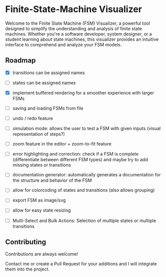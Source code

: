 
# Finite-State-Machine Visualizer

Welcome to the Finite State Machine (FSM) Visualizer, a powerful tool designed to simplify the understanding and analysis of finite state machines. Whether you're a software developer, system designer, or a student learning about state machines, this visualizer provides an intuitive interface to comprehend and analyze your FSM models.



## Roadmap

- [X] transitions can be assigned names

- [ ] states can be assigned names

- [X] implement buffered rendering for a smoother experience with larger FSMs

- [ ] saving and loading FSMs from file

- [ ] undo / redo feature

- [ ] simulation mode: allows the user to test a FSM with given inputs (visual representation of steps?)

- [ ] zoom feature in the editor + zoom-to-fit feature

- [ ] error highlighting and correction: check if a FSM is complete (differentiate between different FSM types) and maybe try to add missing states or transitions

- [ ] documentation generator: automatically generates a documentation for the structure and behavior of the FSM

- [ ] allow for colorcoding of states and transitions (also allows grouping)

- [ ] export FSM as image/svg

- [ ] allow for easy state resizing

- [ ] Multi-Select and Bulk Actions: Selection of multiple states or multiple transitions

## Contributing

Contributions are always welcome!

Contact me or create a Pull Request for your additions
and I will integrate them into the project.


